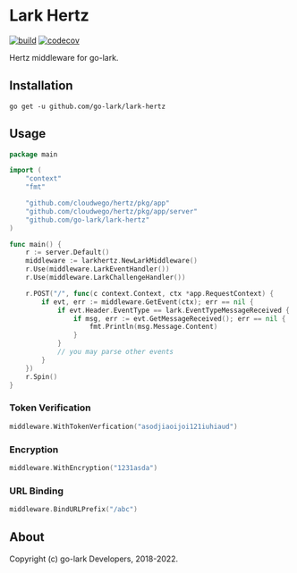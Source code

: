 # Lark Hertz

[![build](https://github.com/go-lark/lark-hertz/actions/workflows/ci.yml/badge.svg)](https://github.com/go-lark/lark-hertz/actions/workflows/ci.yml)
[![codecov](https://codecov.io/gh/go-lark/lark-hertz/branch/main/graph/badge.svg?token=MQL8MFPF2Q)](https://codecov.io/gh/go-lark/lark-hertz)

Hertz middleware for go-lark.

## Installation

```shell
go get -u github.com/go-lark/lark-hertz
```

## Usage

```go
package main

import (
	"context"
	"fmt"

	"github.com/cloudwego/hertz/pkg/app"
	"github.com/cloudwego/hertz/pkg/app/server"
	"github.com/go-lark/lark-hertz"
)

func main() {
	r := server.Default()
	middleware := larkhertz.NewLarkMiddleware()
	r.Use(middleware.LarkEventHandler())
	r.Use(middleware.LarkChallengeHandler())

	r.POST("/", func(c context.Context, ctx *app.RequestContext) {
		if evt, err := middleware.GetEvent(ctx); err == nil {
			if evt.Header.EventType == lark.EventTypeMessageReceived {
				if msg, err := evt.GetMessageReceived(); err == nil {
					fmt.Println(msg.Message.Content)
				}
			}
			// you may parse other events
		}
	})
	r.Spin()
}
```

### Token Verification

```go
middleware.WithTokenVerfication("asodjiaoijoi121iuhiaud")
```

### Encryption

```go
middleware.WithEncryption("1231asda")
```

### URL Binding

```go
middleware.BindURLPrefix("/abc")
```

## About

Copyright (c) go-lark Developers, 2018-2022.
